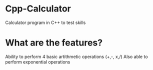 # Cpp-Calculator
Calculator program in C++ to test skills

# What are the features?
Ability to perform 4 basic artithmetic operations (+,-, x,/)
Also able to perform exponential operations
